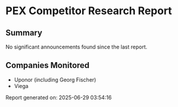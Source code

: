 # PEX Competitor Research Report
            
## Summary
No significant announcements found since the last report.

## Companies Monitored
- Uponor (including Georg Fischer)
- Viega

Report generated on: 2025-06-29 03:54:16
